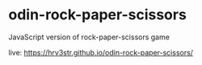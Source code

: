 # odin-rock-paper-scissors
JavaScript version of rock-paper-scissors game

live: https://hrv3str.github.io/odin-rock-paper-scissors/

